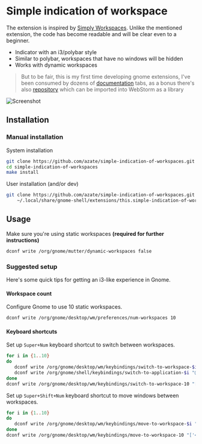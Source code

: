 # Simple indication of workspace

The extension is inspired by [Simply Workspaces](https://github.com/andyrichardson/simply-workspaces). Unlike the mentioned extension, the code has become readable and will be clear even to a beginner. 

- Indicator with an i3/polybar style
- Similar to polybar, workspaces that have no windows will be hidden
- Works with dynamic workspaces

> But to be fair, this is my first time developing gnome extensions, I've been consumed by dozens of [documentation](https://gjs-docs.gnome.org) tabs, as a bonus there's also [repository](https://github.com/Gr3q/types-gjs)  which can be imported into WebStorm as a library

![Screenshot](https://user-images.githubusercontent.com/12779610/169256960-b7b5209f-0896-4be7-9338-594a9092bf11.png)

## Installation

### Manual installation

System installation

```sh
git clone https://github.com/azate/simple-indication-of-workspaces.git
cd simple-indication-of-workspaces
make install
```

User installation (and/or dev)

```sh
git clone https://github.com/azate/simple-indication-of-workspaces.git \
    ~/.local/share/gnome-shell/extensions/this.simple-indication-of-workspaces@azate.email
```

## Usage

Make sure you're using static workspaces **(required for further instructions)**

```sh
dconf write /org/gnome/mutter/dynamic-workspaces false
```

### Suggested setup

Here's some quick tips for getting an i3-like experience in Gnome.

#### Workspace count

Configure Gnome to use 10 static workspaces.

```sh
dconf write /org/gnome/desktop/wm/preferences/num-workspaces 10
```

#### Keyboard shortcuts

Set up `Super+Num` keyboard shortcut to switch between workspaces.

```sh
for i in {1..10}
do
   dconf write /org/gnome/desktop/wm/keybindings/switch-to-workspace-$i "['<Super>$i']"
   dconf write /org/gnome/shell/keybindings/switch-to-application-$i "@as []"
done
dconf write /org/gnome/desktop/wm/keybindings/switch-to-workspace-10 "['<Super>0']"
```

Set up `Super+Shift+Num` keyboard shortcut to move windows between workspaces.

```sh
for i in {1..10}
do
   dconf write /org/gnome/desktop/wm/keybindings/move-to-workspace-$i "['<Super><Shift>$i']"
done
dconf write /org/gnome/desktop/wm/keybindings/move-to-workspace-10 "['<Super><Shift>0']"
```
